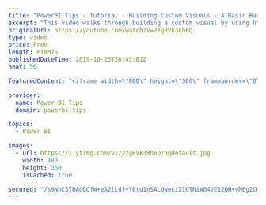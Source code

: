 ```yaml
---
title: "PowerBI.Tips - Tutorial - Building Custom Visuals - A Basic Bar Chart"
excerpt: "This video walks through building a custom visual by using http://charts.powerbi.tips  An overview of the application starts off the training session and ends with a completed bar chart for use in Power BI Desktop.  To create your own custom visuals visit: http://charts.powerbi.tips   Down community"
originalUrl: https://youtube.com/watch?v=2zgRVk38h6Q
type: video
price: Free
length: PT8M7S
publishedDateTime: 2019-10-23T20:41:01Z
heat: 50

featuredContent: "<iframe width=\"800\" height=\"500\" frameborder=\"0\" src=\"https://www.youtube.com/embed/2zgRVk38h6Q\" allow=\"accelerometer; autoplay; encrypted-media; gyroscope; picture-in-picture\" allowfullscreen></iframe>"

provider:
  name: Power BI Tips
  domain: powerbi.tips

topics:
  - Power BI

images:
  - url: https://i.ytimg.com/vi/2zgRVk38h6Q/hqdefault.jpg
    width: 480
    height: 360
    isCached: true

secured: "/s9NhC3T0AOGOfW+eA2lLdf+Y8tu1nSALOweciZ10TNiW64VE12QH+vM6g2CGXzqRLkyVoT8Z8ZxNLb8KGM3frWqmVTsfAEe4vcan2z4ObQkPk2rBzW6FC5nGw1I7caaKMqSCkR1uc+JpRaLwZ6qXpXkTE6lfseoenwQuZu0IZFjSr73x06wJkZwyCClIk57PPyE2fzljvi90vc2f35VbqNJd9Z5oq69+YIPOfGDb/biS/mbrq9oop0lFLYvzkIwm8HM3GLseBz2rB+V/LQB0KVtap8edsduB0NN6jjsyiBLdDAJ4yf+SwUUnldbGQ9VJqgceq473LvduzUVorj4YVwLfg6Tx4iNNC5/xR5FKmZu4i5K+2HV81PKa7QVT8h9SDl0p51zL/abrNdVylrR0Tkd2eCPD5e3+1koc5pdjwE=;ijqEjpta+ualTX2hAbDA/w=="
---
```


